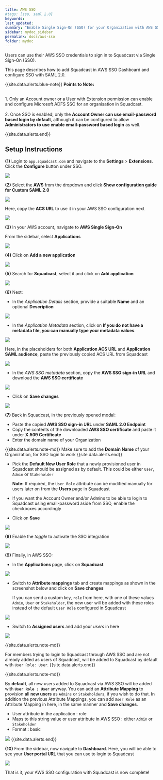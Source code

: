 ```yaml
---
title: AWS SSO
#tags: [sso, saml 2.0]
keywords:
last_updated:
summary: "Enable Single Sign-On (SSO) for your Organization with AWS SSO"
sidebar: mydoc_sidebar
permalink: docs/aws-sso
folder: mydoc
---
```


Users can use their AWS SSO credentials to sign in to Squadcast via Single Sign-On (SSO).

This page describes how to add Squadcast in AWS SSO Dashboard and configure SSO with SAML 2.0.

{{site.data.alerts.blue-note}}
<b>Points to Note: </b>
<br/><br/><p>1. Only an Account owner or a User with Extension permission can enable and configure Microsoft ADFS SSO for an organisation in Squadcast.<br/><br/> 2. Once SSO is enabled, only the <b>Account Owner can use email-password based login by default</b>, although it can be configured to allow <b>Administrators to use enable email-password based login</b> as well. </p>
{{site.data.alerts.end}}

## Setup Instructions

**(1)** Login to `app.squadcast.com` and navigate to the **Settings** > **Extensions**. Click the **Configure** button under SSO.

![](images/sso_new_button.png)

**(2)** Select the **AWS** from the dropdown and click **Show configuration guide for Custom SAML 2.0**

![](images/aws_sso_new_1.png)

Here, copy the **ACS URL** to use it in your AWS SSO configuration next

![](images/aws_sso_new_2.png)

**(3)** In your AWS account, navigate to **AWS Single Sign-On**

From the sidebar, select **Applications**

![](images/aws_sso_3.png)

**(4)** Click on **Add a new application**

![](images/aws_sso_4.png)

**(5)** Search for **Squadcast**, select it and click on **Add application**

![](images/aws_sso_5.png)

**(6)** Next:

- In the _Application Details_ section, provide a suitable **Name** and an optional **Description**

![](images/aws_sso_6_a.png)

- In the _Application Metadata_ section, click on **If you do not have a metadata file, you can manually type your metadata values**

![](images/aws_sso_6_b_1.png)

Here, in the placeholders for both **Application ACS URL** and **Application SAML audience**, paste the previously copied ACS URL from Squadcast

![](images/aws_sso_6_b_2.png)

- In the _AWS SSO metadata_ section, copy the **AWS SSO sign-in URL** and download the **AWS SSO certificate**

![](images/aws_sso_6_c.png)

- Click on **Save changes**

![](images/aws_sso_6_d.png)

**(7)** Back in Squadcast, in the previously opened modal:

- Paste the copied **AWS SSO sign-in URL** under **SAML 2.0 Endpoint**
- Copy the contents of the downloaded **AWS SSO certificate** and paste it under **X.509 Certificate**
- Enter the domain name of your Organization

{{site.data.alerts.note-md}}
Make sure to add the **Domain Name** of your Organization, for SSO login to work
{{site.data.alerts.end}}

- Pick the **Default New User Role** that a newly provisioned user in Squadcast should be assigned as by default. This could be either `User`, `Admin` or `Stakeholder`

  **Note:** If required, the `User Role` attribute can be modified manually for users later on from the **Users** page in Squadcast

- If you want the Account Owner and/or Admins to be able to login to Squadcast using email-password aside from SSO, enable the checkboxes accordingly
- Click on **Save**

![](images/aws_sso_new_3.png)

**(8)** Enable the _toggle_ to activate the SSO integration

![](images/aws_sso_new_4.png)

**(9)** Finally, in AWS SSO:

- In the **Applications** page, click on **Squadcast**

![](images/aws_sso_9_a.png)

- Switch to **Attribute mappings** tab and create mappings as shown in the screenshot below and click on **Save changes**

  If you can send a custom key, `role` from here, with one of these values `Admin`, `User` or `Stakeholder`, the new user will be added with these roles instead of the default `User Role` configured in Squadcast

![](images/aws_sso_9_b.png)

- Switch to **Assigned users** and add your _users_ in here

![](images/aws_sso_9_c.png)

{{site.data.alerts.note-md}}

For members trying to login to Squadcast through AWS SSO and are not already added as users of Squadcast, will be added to Squadcast by default with `User Role: User`.
{{site.data.alerts.end}}

{{site.data.alerts.note-md}}

By **default**, all new users added to Squadcast via AWS SSO will be added with **`User Role : User`** anyway. You can add an **Attribute Mapping** to provision **all new users** as `Admins` or `Stakeholders`, if you wish to do that. In addition the previous Attribute Mappings, you can add `User Role` as an Attribute Mapping in here, in the same manner and **Save changes**.
- User attribute in the application : role
- Maps to this string value or user attribute in AWS SSO : either `Admin` or `Stakeholder`
- Format : basic


![](images/aws_sso_11.png)
{{site.data.alerts.end}}

**(10)** From the sidebar, now navigate to **Dashboard**. Here, you will be able to see your **User portal URL** that you can use to login to Squadcast

![](images/aws_sso_10.png)

That is it, your AWS SSO configuration with Squadcast is now complete!
